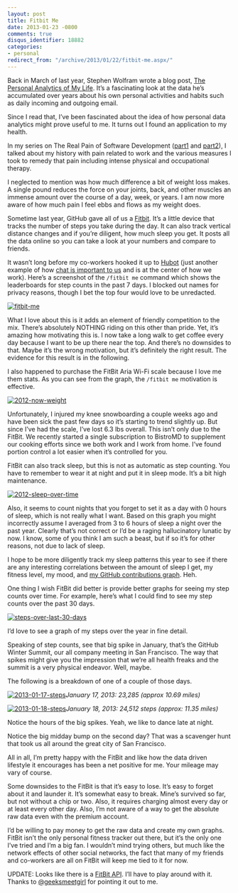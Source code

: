 ```yaml
---
layout: post
title: Fitbit Me
date: 2013-01-23 -0800
comments: true
disqus_identifier: 18882
categories:
- personal
redirect_from: "/archive/2013/01/22/fitbit-me.aspx/"
---
```


Back in March of last year, Stephen Wolfram wrote a blog post, [The
Personal Analytics of My
Life](http://blog.stephenwolfram.com/2012/03/the-personal-analytics-of-my-life/ "The Personal Analytics of My Life").
It’s a fascinating look at the data he’s accumulated over years about
his own personal activities and habits such as daily incoming and
outgoing email.

Since I read that, I’ve been fascinated about the idea of how personal
data analytics might prove useful to me. It turns out I found an
application to my health.

In my series on The Real Pain of Software Development
([part1](http://haacked.com/archive/2004/06/09/The-Real-Pain-Of-Software-Development-1.aspx "Real Pain of Software Development")
and
[part2](http://haacked.com/archive/2012/04/16/The-Real-Pain-Of-Software-Development-2.aspx.aspx "The Real Pain of Software Development")),
I talked about my history with pain related to work and the various
measures I took to remedy that pain including intense physical and
occupational therapy.

I neglected to mention was how much difference a bit of weight loss
makes. A single pound reduces the force on your joints, back, and other
muscles an immense amount over the course of a day, week, or years. I am
now more aware of how much pain I feel ebbs and flows as my weight does.

Sometime last year, GitHub gave all of us a
[Fitbit](http://www.fitbit.com/ "FitBit"). It’s a little device that
tracks the number of steps you take during the day. It can also track
vertical distance changes and if you’re diligent, how much sleep you
get. It posts all the data online so you can take a look at your numbers
and compare to friends.

It wasn’t long before my co-workers hooked it up to
[Hubot](http://hubot.github.com/ "Hubot") (just another example of how
[chat is important to
us](http://zachholman.com/posts/chat/ "Chat trumps meeting") and is at
the center of how we work). Here’s a screenshot of the `/fitbit me`
command which shows the leaderboards for step counts in the past 7 days.
I blocked out names for privacy reasons, though I bet the top four would
love to be unredacted.

[![fitbit-me](http://haacked.com/images/haacked_com/WindowsLiveWriter/Fitbit-Me_85C0/fitbit-me_thumb.png "fitbit-me")](http://haacked.com/images/haacked_com/WindowsLiveWriter/Fitbit-Me_85C0/fitbit-me_2.png)

What I love about this is it adds an element of friendly competition to
the mix. There’s absolutely NOTHING riding on this other than pride.
Yet, it’s amazing how motivating this is. I now take a long walk to get
coffee every day because I want to be up there near the top. And there’s
no downsides to that. Maybe it’s the wrong motivation, but it’s
definitely the right result. The evidence for this result is in the
following.

I also happened to purchase the FitBit Aria Wi-Fi scale because I love
me them stats. As you can see from the graph, the `/fitbit me`
motivation is effective.

[![2012-now-weight](http://haacked.com/images/haacked_com/WindowsLiveWriter/Fitbit-Me_85C0/2012-now-weight_thumb.png "2012-now-weight")](http://haacked.com/images/haacked_com/WindowsLiveWriter/Fitbit-Me_85C0/2012-now-weight_2.png)

Unfortunately, I injured my knee snowboarding a couple weeks ago and
have been sick the past few days so it’s starting to trend slightly up.
But since I’ve had the scale, I’ve lost 6.3 lbs overall. This isn’t only
due to the FitBit. We recently started a single subscription to BistroMD
to supplement our cooking efforts since we both work and I work from
home. I’ve found portion control a lot easier when it’s controlled for
you.

FitBit can also track sleep, but this is not as automatic as step
counting. You have to remember to wear it at night and put it in sleep
mode. It’s a bit high maintenance.

[![2012-sleep-over-time](http://haacked.com/images/haacked_com/WindowsLiveWriter/Fitbit-Me_85C0/2012-sleep-over-time_thumb.png "2012-sleep-over-time")](http://haacked.com/images/haacked_com/WindowsLiveWriter/Fitbit-Me_85C0/2012-sleep-over-time_2.png)

Also, it seems to count nights that you forget to set it as a day with 0
hours of sleep, which is not really what I want. Based on this graph you
might incorrectly assume I averaged from 3 to 6 hours of sleep a night
over the past year. Clearly that’s not correct or I’d be a raging
hallucinatory lunatic by now. I know, some of you think I am such a
beast, but if so it’s for other reasons, not due to lack of sleep.

I hope to be more diligently track my sleep patterns this year to see if
there are any interesting correlations between the amount of sleep I
get, my fitness level, my mood, and [my GitHub contributions
graph](https://github.com/blog/1360-introducing-contributions "Contributions Graph").
Heh.

One thing I wish FitBit did better is provide better graphs for seeing
my step counts over time. For example, here’s what I could find to see
my step counts over the past 30 days.

[![steps-over-last-30-days](http://haacked.com/images/haacked_com/WindowsLiveWriter/Fitbit-Me_85C0/steps-over-last-30-days_thumb.png "steps-over-last-30-days")](http://haacked.com/images/haacked_com/WindowsLiveWriter/Fitbit-Me_85C0/steps-over-last-30-days_2.png)

I’d love to see a graph of my steps over the year in fine detail.

Speaking of step counts, see that big spike in January, that’s the
GitHub Winter Summit, our all company meeting in San Francisco. The way
that spikes might give you the impression that we’re all health freaks
and the summit is a very physical endeavor. Well, maybe.

The following is a breakdown of one of a couple of those days.

[![2013-01-17-steps](http://haacked.com/images/haacked_com/WindowsLiveWriter/Fitbit-Me_85C0/2013-01-17-steps_thumb.png "2013-01-17-steps")](http://haacked.com/images/haacked_com/WindowsLiveWriter/Fitbit-Me_85C0/2013-01-17-steps_2.png)*January
17, 2013: 23,285 (approx 10.69 miles)*

[![2013-01-18-steps](http://haacked.com/images/haacked_com/WindowsLiveWriter/Fitbit-Me_85C0/2013-01-18-steps_thumb.png "2013-01-18-steps")](http://haacked.com/images/haacked_com/WindowsLiveWriter/Fitbit-Me_85C0/2013-01-18-steps_2.png)*January
18, 2013: 24,512 steps (approx: 11.35 miles)*

Notice the hours of the big spikes. Yeah, we like to dance late at
night.

Notice the big midday bump on the second day? That was a scavenger hunt
that took us all around the great city of San Francisco.

All in all, I’m pretty happy with the FitBit and like how the data
driven lifestyle it encourages has been a net positive for me. Your
mileage may vary of course.

Some downsides to the FitBit is that it’s easy to lose. It’s easy to
forget about it and launder it. It’s somewhat easy to break. Mine’s
survived so far, but not without a chip or two. Also, it requires
charging almost every day or at least every other day. Also, I’m not
aware of a way to get the absolute raw data even with the premium
account.

I’d be willing to pay money to get the raw data and create my own
graphs. FitBit isn’t the only personal fitness tracker out there, but
it’s the only one I’ve tried and I’m a big fan. I wouldn’t mind trying
others, but much like the network effects of other social networks, the
fact that many of my friends and co-workers are all on FitBit will keep
me tied to it for now.

UPDATE: Looks like there is a [FitBit
API](https://wiki.fitbit.com/display/API/Fitbit+API "FitBit API"). I’ll
have to play around with it. Thanks to
[@geeksmeetgirl](https://twitter.com/geekmeetsgirl "GeekMeetsGirl on Twitter")
for pointing it out to me.

